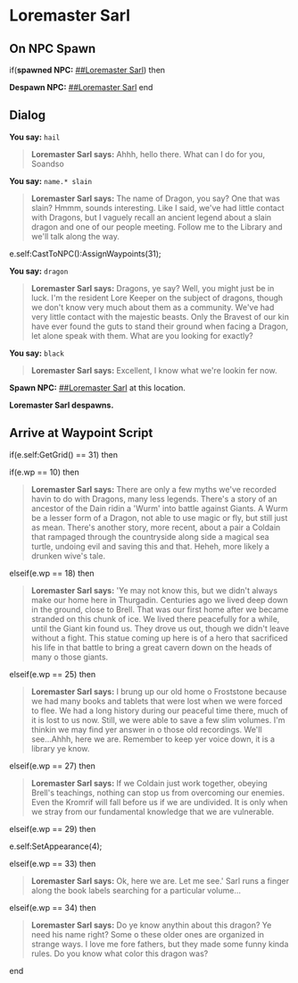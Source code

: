 # Loremaster Sarl
## On NPC Spawn

if(**spawned NPC:**  [\#\#Loremaster Sarl](/npc/115000)) then


**Despawn NPC:**  [\#\#Loremaster Sarl](/npc/115000)
end

## Dialog

**You say:** `hail`



>**Loremaster Sarl says:** Ahhh, hello there. What can I do for you, Soandso

**You say:** `name.* slain`



>**Loremaster Sarl says:** The name of Dragon, you say? One that was slain? Hmmm, sounds interesting. Like I said, we've had little contact with Dragons, but I vaguely recall an ancient legend about a slain dragon and one of our people meeting. Follow me to the Library and we'll talk along the way.


e.self:CastToNPC():AssignWaypoints(31);

**You say:** `dragon`



>**Loremaster Sarl says:** Dragons, ye say? Well, you might just be in luck. I'm the resident Lore Keeper on the subject of dragons, though we don't know very much about them as a community. We've had very little contact with the majestic beasts. Only the Bravest of our kin have ever found the guts to stand their ground when facing a Dragon, let alone speak with them. What are you looking for exactly?

**You say:** `black`



>**Loremaster Sarl says:** Excellent, I know what we're lookin fer now.


**Spawn NPC:**  [\#\#Loremaster Sarl](/npc/115000) at this location.


**Loremaster Sarl despawns.**

## Arrive at Waypoint Script

if(e.self:GetGrid() == 31) then


if(e.wp == 10) then



>**Loremaster Sarl says:** There are only a few myths we've recorded havin to do with Dragons, many less legends. There's a story of an ancestor of the Dain ridin a 'Wurm' into battle against Giants. A Wurm be a lesser form of a Dragon, not able to use magic or fly, but still just as mean. There's another story, more recent, about a pair a Coldain that rampaged through the countryside along side a magical sea turtle, undoing evil and saving this and that. Heheh, more likely a drunken wive's tale.


elseif(e.wp == 18) then



>**Loremaster Sarl says:** 'Ye may not know this, but we didn't always make our home here in Thurgadin. Centuries ago we lived deep down in the ground, close to Brell. That was our first home after we became stranded on this chunk of ice. We lived there peacefully for a while, until the Giant kin found us. They drove us out, though we didn't leave without a fight. This statue coming up here is of a hero that sacrificed his life in that battle to bring a great cavern down on the heads of many o those giants.


elseif(e.wp == 25) then



>**Loremaster Sarl says:** I brung up our old home o Froststone because we had many books and tablets that were lost when we were forced to flee. We had a long history during our peaceful time there, much of it is lost to us now. Still, we were able to save a few slim volumes. I'm thinkin we may find yer answer in o those old recordings. We'll see...Ahhh, here we are. Remember to keep yer voice down, it is a library ye know.


elseif(e.wp == 27) then



>**Loremaster Sarl says:** If we Coldain just work together, obeying Brell's teachings, nothing can stop us from overcoming our enemies. Even the Kromrif will fall before us if we are undivided. It is only when we stray from our fundamental knowledge that we are vulnerable.


elseif(e.wp == 29) then



e.self:SetAppearance(4);


elseif(e.wp == 33) then



>**Loremaster Sarl says:** Ok, here we are. Let me see.' Sarl runs a finger along the book labels searching for a particular volume...


elseif(e.wp == 34) then



>**Loremaster Sarl says:** Do ye know anythin about this dragon? Ye need his name right? Some o these older ones are organized in strange ways. I love me fore fathers, but they made some funny kinda rules. Do you know what color this dragon was?

end